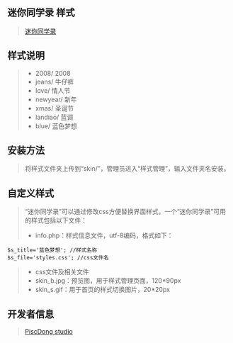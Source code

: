 迷你同学录 样式
-------------
>[迷你同学录](http://mini_class.piscdong.com/)

样式说明
-------------
>* 2008/  2008
>* jeans/	牛仔裤
>* love/	情人节
>* newyear/	新年
>* xmas/	圣诞节
>* landiao/	蓝调
>* blue/	蓝色梦想

安装方法
-------------
>将样式文件夹上传到“skin/”，管理员进入“样式管理”，输入文件夹名安装。

自定义样式
-------------
>“迷你同学录”可以通过修改css方便替换界面样式，一个“迷你同学录”可用的样式包括以下文件：
>* info.php：样式信息文件，utf-8编码，格式如下：

    $s_title='蓝色梦想'; //样式名称
    $s_file='styles.css'; //css文件名

>* css文件及相关文件
>* skin_b.jpg：预览图，用于样式管理页面，120*90px
>* skin_s.gif：用于首页的样式切换图片，20*20px

开发者信息
-------------
>[PiscDong studio](http://www.piscdong.com/)
